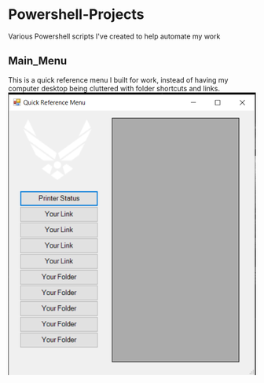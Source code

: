 # Powershell-Projects
Various Powershell scripts I've created to help automate my work

## Main_Menu
This is a quick reference menu I built for work, instead of having my computer desktop being cluttered with folder shortcuts and links.
![Menu Screenshot](screen-1.png)
